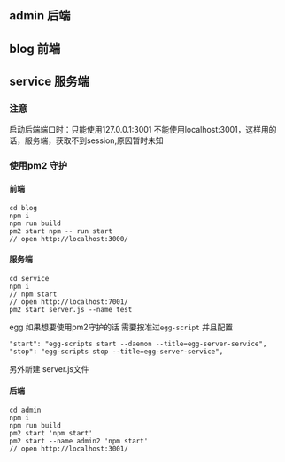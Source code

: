 ## admin  后端
## blog   前端
## service 服务端


### 注意
启动后端端口时：只能使用127.0.0.1:3001
不能使用localhost:3001，这样用的话，服务端，获取不到session,原因暂时未知

### 使用pm2 守护
#### 前端
```
cd blog 
npm i
npm run build 
pm2 start npm -- run start
// open http://localhost:3000/
```
#### 服务端
```
cd service
npm i
// npm start
// open http://localhost:7001/
pm2 start server.js --name test
```
egg 如果想要使用pm2守护的话
需要按准过`egg-script`
并且配置
```
"start": "egg-scripts start --daemon --title=egg-server-service",
"stop": "egg-scripts stop --title=egg-server-service",
```
另外新建 server.js文件
#### 后端
```
cd admin 
npm i
npm run build 
pm2 start 'npm start'
pm2 start --name admin2 'npm start'
// open http://localhost:3001/
```
